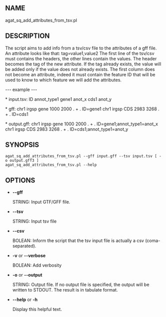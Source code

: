 ## NAME

agat\_sq\_add\_attributes\_from\_tsv.pl

## DESCRIPTION

The script aims to add info from a tsv/csv file to the attributes of a gff file.
An attribute looks like that: tag=value1,value2
The first line of the tsv/csv must contains the headers, the other lines contain the values.
The header becomes the tag of the new attribute. If the tag already exists, the value will be added only
if the value does not already exists.
The first column does not become an attribute, indeed it must contain the feature ID
that will be used to know to which feature we will add the attributes.

\--- example ---

\* input.tsv:
ID	annot\_type1
gene1	anot\_x
cds1	anot\_y

\* gff:
chr1	irgsp	gene	1000	2000	.	+	.	ID=gene1
chr1	irgsp	CDS	2983	3268	.	+	.	ID=cds1

\* output.gff:
chr1	irgsp	gene	1000	2000	.	+	.	ID=gene1;annot\_type1=anot\_x
chr1	irgsp	CDS	2983	3268	.	+	.	ID=cds1;annot\_type1=anot\_y

## SYNOPSIS

```
agat_sq_add_attributes_from_tsv.pl --gff input.gff --tsv input.tsv [ -o output.gff3 ]
agat_sq_add_attributes_from_tsv.pl --help
```

## OPTIONS

- **--gff**

    STRING: Input GTF/GFF file.

- **--tsv**

    STRING: Input tsv file

- **--csv**

    BOLEAN: Inform the script that the tsv input file is actually a csv (coma-separated).

- **-v** or **--verbose**

    BOLEAN: Add verbosity

- **-o** or **--output**

    STRING: Output file. If no output file is specified, the output will be written
    to STDOUT. The result is in tabulate format.

- **--help** or **-h**

    Display this helpful text.

